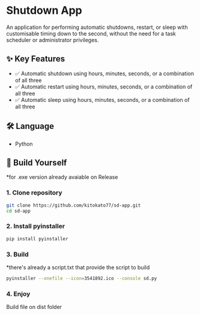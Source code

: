 # Shutdown App
An application for performing automatic shutdowns, restart, or sleep with customisable timing down to the second, without the need for a task scheduler or administrator privileges.

## ✨ Key Features
- ✅ Automatic shutdown using hours, minutes, seconds, or a combination of all three
- ✅ Automatic restart using hours, minutes, seconds, or a combination of all three
- ✅ Automatic sleep using hours, minutes, seconds, or a combination of all three

## 🛠️ Language
- Python

## 🚀 Build Yourself
*for .exe version already avaiable on Release

### 1. Clone repository
```bash
git clone https://github.com/kitokato77/sd-app.git
cd sd-app
````

### 2. Install pyinstaller

```bash
pip install pyinstaller
```

### 3. Build
*there's already a script.txt that provide the script to build
```bash
pyinstaller --onefile --icon=3541892.ico --console sd.py
```

### 4. Enjoy

Build file on dist folder
